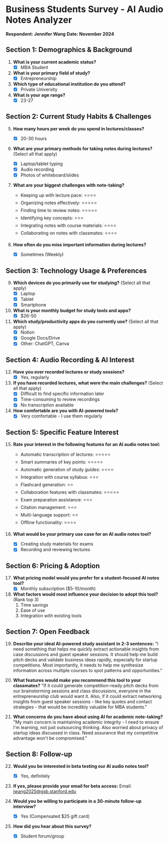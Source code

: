 # Business Students Survey - AI Audio Notes Analyzer
**Respondent: Jennifer Wang**
**Date: November 2024**

## Section 1: Demographics & Background

1. **What is your current academic status?**
   - [X] MBA Student

2. **What is your primary field of study?**
   - [X] Entrepreneurship

3. **Which type of educational institution do you attend?**
   - [X] Private University

4. **What is your age range?**
   - [X] 23-27

## Section 2: Current Study Habits & Challenges

5. **How many hours per week do you spend in lectures/classes?**
   - [X] 20-30 hours

6. **What are your primary methods for taking notes during lectures?** (Select all that apply)
   - [X] Laptop/tablet typing
   - [X] Audio recording
   - [X] Photos of whiteboard/slides

7. **What are your biggest challenges with note-taking?**
   - Keeping up with lecture pace: ⭐⭐⭐⭐
   - Organizing notes effectively: ⭐⭐⭐⭐⭐
   - Finding time to review notes: ⭐⭐⭐⭐⭐
   - Identifying key concepts: ⭐⭐⭐
   - Integrating notes with course materials: ⭐⭐⭐⭐
   - Collaborating on notes with classmates: ⭐⭐⭐⭐

8. **How often do you miss important information during lectures?**
   - [X] Sometimes (Weekly)

## Section 3: Technology Usage & Preferences

9. **Which devices do you primarily use for studying?** (Select all that apply)
   - [X] Laptop
   - [X] Tablet
   - [X] Smartphone

10. **What is your monthly budget for study tools and apps?**
    - [X] $26-50

11. **Which study/productivity apps do you currently use?** (Select all that apply)
    - [X] Notion
    - [X] Google Docs/Drive
    - [X] Other: ChatGPT, Canva

## Section 4: Audio Recording & AI Interest

12. **Have you ever recorded lectures or study sessions?**
    - [X] Yes, regularly

13. **If you have recorded lectures, what were the main challenges?** (Select all that apply)
    - [X] Difficult to find specific information later
    - [X] Time-consuming to review recordings
    - [X] No transcription available

14. **How comfortable are you with AI-powered tools?**
    - [X] Very comfortable - I use them regularly

## Section 5: Specific Feature Interest

15. **Rate your interest in the following features for an AI audio notes tool:**
    - Automatic transcription of lectures: ⭐⭐⭐⭐⭐
    - Smart summaries of key points: ⭐⭐⭐⭐⭐
    - Automatic generation of study guides: ⭐⭐⭐⭐
    - Integration with course syllabus: ⭐⭐⭐
    - Flashcard generation: ⭐⭐
    - Collaboration features with classmates: ⭐⭐⭐⭐⭐
    - Exam preparation assistance: ⭐⭐⭐
    - Citation management: ⭐⭐⭐
    - Multi-language support: ⭐⭐
    - Offline functionality: ⭐⭐⭐⭐

16. **What would be your primary use case for an AI audio notes tool?**
    - [X] Creating study materials for exams
    - [X] Recording and reviewing lectures

## Section 6: Pricing & Adoption

17. **What pricing model would you prefer for a student-focused AI notes tool?**
    - [X] Monthly subscription ($5-10/month)

18. **What factors would most influence your decision to adopt this tool?** (Rank top 3)
    1. Time savings
    2. Ease of use
    3. Integration with existing tools

## Section 7: Open Feedback

19. **Describe your ideal AI-powered study assistant in 2-3 sentences:**
    "I need something that helps me quickly extract actionable insights from case discussions and guest speaker sessions. It should help me build pitch decks and validate business ideas rapidly, especially for startup competitions. Most importantly, it needs to help me synthesize information across multiple courses to spot patterns and opportunities."

20. **What features would make you recommend this tool to your classmates?**
    "If it could generate competition-ready pitch decks from our brainstorming sessions and class discussions, everyone in the entrepreneurship club would want it. Also, if it could extract networking insights from guest speaker sessions - like key quotes and contact strategies - that would be incredibly valuable for MBA students."

21. **What concerns do you have about using AI for academic note-taking?**
    "My main concern is maintaining academic integrity - I need to ensure I'm learning, not just outsourcing thinking. Also worried about privacy of startup ideas discussed in class. Need assurance that my competitive advantage won't be compromised."

## Section 8: Follow-up

22. **Would you be interested in beta testing our AI audio notes tool?**
    - [X] Yes, definitely

23. **If yes, please provide your email for beta access:**
    Email: jwang2025@gsb.stanford.edu

24. **Would you be willing to participate in a 30-minute follow-up interview?**
    - [X] Yes (Compensated $25 gift card)

25. **How did you hear about this survey?**
    - [X] Student forum/group